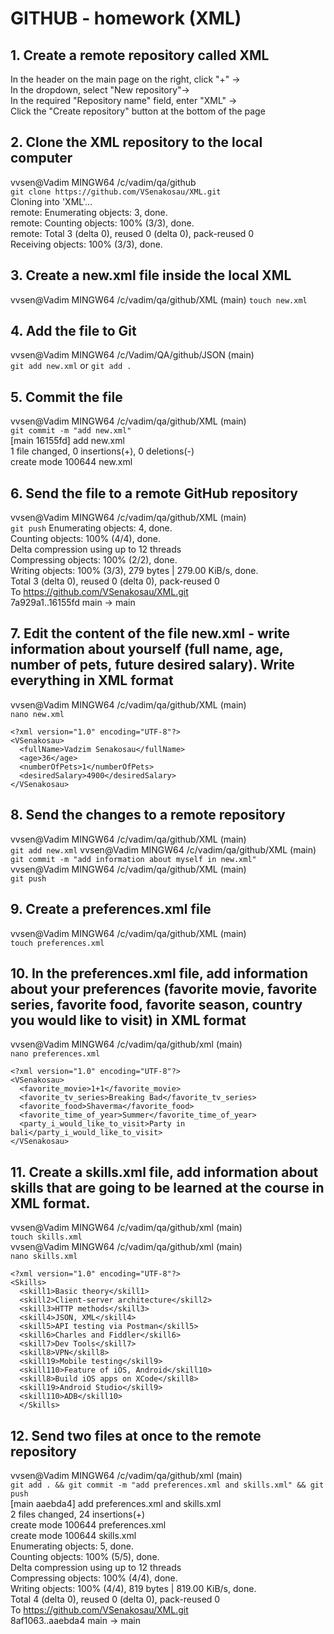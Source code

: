 # GITHUB - homework (XML)
## 1. Create a remote repository called XML
In the header on the main page on the right, click "+" ->   
In the dropdown, select "New repository"->   
In the required "Repository name" field, enter "XML" ->   
Click the "Create repository" button at the bottom of the page   
## 2. Clone the XML repository to the local computer
vvsen@Vadim MINGW64 /c/vadim/qa/github   
`git clone https://github.com/VSenakosau/XML.git`   
Cloning into 'XML'...   
remote: Enumerating objects: 3, done.   
remote: Counting objects: 100% (3/3), done.   
remote: Total 3 (delta 0), reused 0 (delta 0), pack-reused 0   
Receiving objects: 100% (3/3), done.   
## 3. Create a new.xml file inside the local XML
vvsen@Vadim MINGW64 /c/vadim/qa/github/XML (main)
`touch new.xml`
## 4. Add the file to Git
vvsen@Vadim MINGW64 /c/Vadim/QA/github/JSON (main)   
`git add new.xml` or `git add .`
## 5. Commit the file
vvsen@Vadim MINGW64 /c/vadim/qa/github/XML (main)   
`git commit -m "add new.xml"`   
[main 16155fd] add new.xml   
 1 file changed, 0 insertions(+), 0 deletions(-)   
 create mode 100644 new.xml   
 ## 6. Send the file to a remote GitHub repository
vvsen@Vadim MINGW64 /c/vadim/qa/github/XML (main)   
`git push`
Enumerating objects: 4, done.   
Counting objects: 100% (4/4), done.   
Delta compression using up to 12 threads   
Compressing objects: 100% (2/2), done.   
Writing objects: 100% (3/3), 279 bytes | 279.00 KiB/s, done.   
Total 3 (delta 0), reused 0 (delta 0), pack-reused 0   
To https://github.com/VSenakosau/XML.git   
   7a929a1..16155fd  main -> main
## 7. Edit the content of the file new.xml - write information about yourself (full name, age, number of pets, future desired salary). Write everything in XML format
vvsen@Vadim MINGW64 /c/vadim/qa/github/XML (main)   
`nano new.xml`   
```
<?xml version="1.0" encoding="UTF-8"?>   
<VSenakosau>   
  <fullName>Vadzim Senakosau</fullName>   
  <age>36</age>   
  <numberOfPets>1</numberOfPets>   
  <desiredSalary>4900</desiredSalary>   
</VSenakosau>   
```
## 8. Send the changes to a remote repository
vvsen@Vadim MINGW64 /c/vadim/qa/github/XML (main)   
`git add new.xml`
vvsen@Vadim MINGW64 /c/vadim/qa/github/XML (main)   
`git commit -m "add information about myself in new.xml"`   
vvsen@Vadim MINGW64 /c/vadim/qa/github/XML (main)   
`git push`   
## 9. Create a preferences.xml file
vvsen@Vadim MINGW64 /c/vadim/qa/github/XML (main)   
`touch preferences.xml`
## 10. In the preferences.xml file, add information about your preferences (favorite movie, favorite series, favorite food, favorite season, country you would like to visit) in XML format
vvsen@Vadim MINGW64 /c/vadim/qa/github/xml (main)   
`nano preferences.xml` 
```
<?xml version="1.0" encoding="UTF-8"?>   
<VSenakosau>   
  <favorite_movie>1+1</favorite_movie>   
  <favorite_tv_series>Breaking Bad</favorite_tv_series>   
  <favorite_food>Shaverma</favorite_food>   
  <favorite_time_of_year>Summer</favorite_time_of_year>   
  <party_i_would_like_to_visit>Party in bali</party_i_would_like_to_visit>   
</VSenakosau>   
```
## 11. Create a skills.xml file, add information about skills that are going to be learned at the course in XML format.
vvsen@Vadim MINGW64 /c/vadim/qa/github/xml (main)      
`touch skills.xml`   
vvsen@Vadim MINGW64 /c/vadim/qa/github/xml (main)      
`nano skills.xml`   
```
<?xml version="1.0" encoding="UTF-8"?>
<Skills>
  <skill1>Basic theory</skill1>
  <skill2>Client-server architecture</skill2>
  <skill3>HTTP methods</skill3>
  <skill4>JSON, XML</skill4>
  <skill5>API testing via Postman</skill5>
  <skill6>Charles and Fiddler</skill6>
  <skill7>Dev Tools</skill7>
  <skill8>VPN</skill8>
  <skill19>Mobile testing</skill9>
  <skill110>Feature of iOS, Android</skill10>
  <skill8>Build iOS apps on XCode</skill8>
  <skill19>Android Studio</skill9>
  <skill110>ADB</skill10>
  </Skills>
```
## 12. Send two files at once to the remote repository
vvsen@Vadim MINGW64 /c/vadim/qa/github/xml (main)      
`git add . && git commit -m "add preferences.xml and skills.xml" && git push`   
[main aaebda4] add preferences.xml and skills.xml   
 2 files changed, 24 insertions(+)   
 create mode 100644 preferences.xml   
 create mode 100644 skills.xml   
Enumerating objects: 5, done.   
Counting objects: 100% (5/5), done.   
Delta compression using up to 12 threads   
Compressing objects: 100% (4/4), done.   
Writing objects: 100% (4/4), 819 bytes | 819.00 KiB/s, done.   
Total 4 (delta 0), reused 0 (delta 0), pack-reused 0   
To https://github.com/VSenakosau/XML.git   
   8af1063..aaebda4  main -> main   


